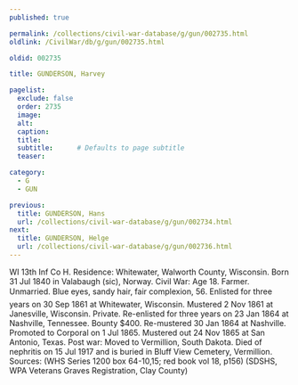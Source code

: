 ```yaml
---
published: true

permalink: /collections/civil-war-database/g/gun/002735.html
oldlink: /CivilWar/db/g/gun/002735.html

oldid: 002735

title: GUNDERSON, Harvey

pagelist:
  exclude: false
  order: 2735
  image: 
  alt:
  caption:
  title:
  subtitle:      # Defaults to page subtitle
  teaser:

category: 
  - G 
  - GUN

previous:
  title: GUNDERSON, Hans
  url: /collections/civil-war-database/g/gun/002734.html  
next:
  title: GUNDERSON, Helge
  url: /collections/civil-war-database/g/gun/002736.html   
---
```

WI 13th Inf Co H. Residence: Whitewater, Walworth County, Wisconsin. Born 31 Jul 1840 in Valabaugh (sic), Norway. Civil War: Age 18. Farmer. Unmarried. Blue eyes, sandy hair, fair complexion, 5&#146;6&#148;. Enlisted for three years on 30 Sep 1861 at Whitewater, Wisconsin. Mustered 2 Nov 1861 at Janesville, Wisconsin. Private. Re-enlisted for three years on 23 Jan 1864 at Nashville, Tennessee. Bounty $400. Re-mustered 30 Jan 1864 at Nashville. Promoted to Corporal on 1 Jul 1865. Mustered out 24 Nov 1865 at San Antonio, Texas. Post war: Moved to Vermillion, South Dakota. Died of nephritis on 15 Jul 1917 and is buried in Bluff View Cemetery, Vermillion. Sources: (WHS Series 1200 box 64-10,15; red book vol 18, p156) (SDSHS, WPA Veterans Graves Registration, Clay County)